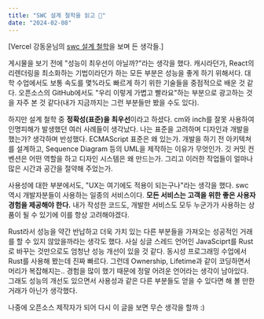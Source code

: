 ```yaml
---
title: "SWC 설계 철학을 읽고 🧐"
date: "2024-02-08"
---
```


[Vercel 강동윤님의 [swc 설계 철학](https://kdy1.github.io/post/2023/7/swc-design-philosophy/)을 보며 든 생각들.]

게시물을 보기 전에 "성능이 최우선이 아닐까?"라는 생각을 했다. 캐시라던가, React의 리렌더링을 최소화하는 기법이라던가 하는 모든 부분은 성능을 좋게 하기 위해서다. 대학 수업에서도 보통 속도를 몇%라도 빠르게 하기 위한 기술들을 중점적으로 배운 것 같다. 오픈소스의 GitHub에서도 "우리 이렇게 가볍고 빨라요"하는 부분으로 광고하는 것을 자주 본 것 같다(내가 지금까지는 그런 부분들만 봤을 수도 있다).

하지만 설계 철학 중 **정확성(표준)을 최우선**이라고 하셨다. cm와 inch를 잘못 사용하여 인명피해가 발생했던 여러 사례들이 생각났다. 나는 표준을 고려하며 디자인과 개발을 했는가? 생각하며 반성했다. ECMAScript 표준은 왜 있는가. 개발을 하기 전 아키텍쳐를 설계하고, Sequence Diagram 등의 UML을 제작하는 이유가 무엇인가. 깃 커밋 컨벤션은 어떤 역할을 하고 디자인 시스템은 왜 만드는가. 그리고 이러한 작업들이 얼마나 많은 시간과 공간을 절약해 주었는가.

사용성에 대한 부분에서도, "UX는 여기에도 적용이 되는구나"라는 생각을 했다. swc 역시 개발자분들이 사용하는 일종의 서비스이다. **모든 서비스는 고객을 위한 좋은 사용자 경험을 제공해야 한다.** 내가 작성한 코드도, 개발한 서비스도 모두 누군가가 사용하는 상품이 될 수 있기에 이를 항상 고려해야겠다.

Rust라서 성능을 약간 반납하고 더욱 가치 있는 다른 부분들을 가져오는 성공적인 거래를 할 수 있지 않았을까라는 생각도 했다. 사실 싱글 스레드 언어인 JavaSciprt를 Rust로 바꾸는 것만으로도 엄청난 성능 개선이 있을 것 같다. 동시성 프로그래밍 수업에서 Rust를 사용해 봤는데 진짜 빠르다. 그런데 Ownership, Lifetime과 같이 코딩하면서 머리가 복잡해지는.. 경험을 많이 했기 때문에 정말 어려운 언어라는 생각이 남아있다. 그래도 성능의 개선도 있으면서 사용성과 같은 다른 부분들도 얻을 수 있다면 해 볼 만한 거래가 아닌가 생각했다.

나중에 오픈소스 제작자가 되어 다시 이 글을 보면 무슨 생각을 할까 :)
